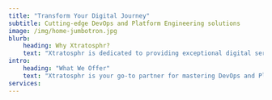 ```yaml
---
title: "Transform Your Digital Journey"
subtitle: Cutting-edge DevOps and Platform Engineering solutions
image: /img/home-jumbotron.jpg
blurb:
    heading: Why Xtratosphr?
    text: "Xtratosphr is dedicated to providing exceptional digital services for businesses aiming to excel in the fast-paced world of technology. Our expertise in DevOps and Platform Engineering ensures that your business operates smoothly and efficiently, leveraging the latest industry standards and practices."
intro:
    heading: "What We Offer"
    text: "Xtratosphr is your go-to partner for mastering DevOps and Platform Engineering. We are committed to helping businesses optimize their digital operations and infrastructure. Our comprehensive services are designed to support your journey towards digital excellence."
services:
---
```

